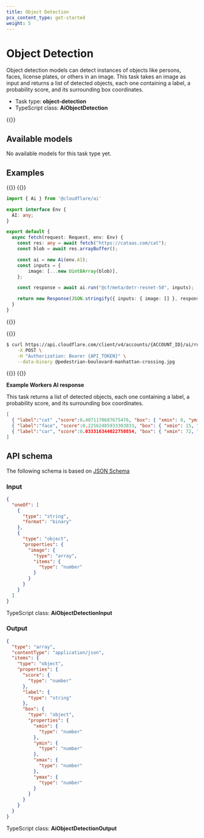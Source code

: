 ```yaml
---
title: Object Detection
pcx_content_type: get-started
weight: 5
---
```


# Object Detection

Object detection models can detect instances of objects like persons, faces, license plates, or others in an image. This task takes an image as input and returns a list of detected objects, each one containing a label, a probability score, and its surrounding box coordinates.

* Task type: **object-detection**
* TypeScript class: **AiObjectDetection**

{{<render file="_npm-update.md">}}

## Available models

No available models for this task type yet.

## Examples

{{<tabs labels="worker | curl">}}
{{<tab label="worker" default="true">}}

```ts
import { Ai } from '@cloudflare/ai'

export interface Env {
  AI: any;
}

export default {
  async fetch(request: Request, env: Env) {
    const res: any = await fetch("https://cataas.com/cat");
    const blob = await res.arrayBuffer();

    const ai = new Ai(env.AI);
    const inputs = {
        image: [...new Uint8Array(blob)],
    };

    const response = await ai.run("@cf/meta/detr-resnet-50", inputs);

    return new Response(JSON.stringify({ inputs: { image: [] }, response }));
  }
}
```

{{</tab>}}

{{<tab label="curl">}}

```sh
$ curl https://api.cloudflare.com/client/v4/accounts/{ACCOUNT_ID}/ai/run/@cf/meta/detr-resnet-50 \
    -X POST \
    -H "Authorization: Bearer {API_TOKEN}" \
    --data-binary @pedestrian-boulevard-manhattan-crossing.jpg
```

{{</tab>}}
{{</tabs>}}

**Example Workers AI response**

This task returns a list of detected objects, each one containing a label, a probability score, and its surrounding box coordinates.

```json
[
  { "label":"cat" ,"score":0.4071170687675476, "box": { "xmin": 0, "ymin": 0, "xmax": 10, "ymax": 10 } },
  { "label":"face", "score":0.22562485933303833, "box": { "xmin": 15, "ymin": 22, "xmax": 25, "ymax": 35 } },
  { "label":"car", "score":0.033316344022750854, "box": { "xmin": 72, "ymin": 55, "xmax": 95, "ymax": 72 } }
]
```

## API schema

The following schema is based on [JSON Schema](https://json-schema.org/)

### Input

```json
{
  "oneOf": [
    {
      "type": "string",
      "format": "binary"
    },
    {
      "type": "object",
      "properties": {
        "image": {
          "type": "array",
          "items": {
            "type": "number"
          }
        }
      }
    }
  ]
}
```

TypeScript class: **AiObjectDetectionInput**

### Output

```json
{
  "type": "array",
  "contentType": "application/json",
  "items": {
    "type": "object",
    "properties": {
      "score": {
        "type": "number"
      },
      "label": {
        "type": "string"
      },
      "box": {
        "type": "object",
        "properties": {
          "xmin": {
            "type": "number"
          },
          "ymin": {
            "type": "number"
          },
          "xmax": {
            "type": "number"
          },
          "ymax": {
            "type": "number"
          }
        }
      }
    }
  }
}
```

TypeScript class: **AiObjectDetectionOutput**

